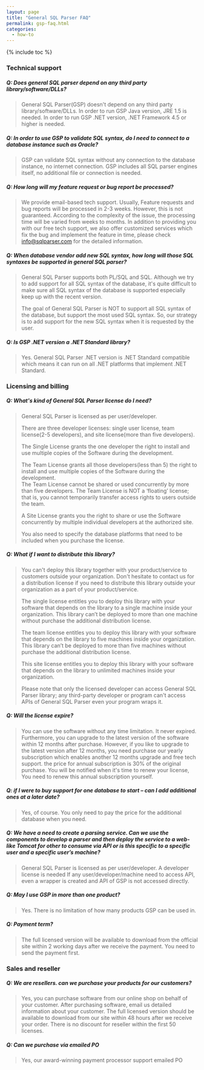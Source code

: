 ```yaml
---
layout: page
title: "General SQL Parser FAQ"
permalink: gsp-faq.html
categories:
  - how-to
---
```


{% include toc %}

### Technical support

##### Q: Does general SQL parser depend on any third party library/software/DLLs?
> General SQL Parser(GSP) doesn't depend on any third party library/software/DLLs.  In order to run GSP Java version, JRE 1.5 is needed. In order to run GSP .NET version, .NET Framework 4.5 or higher is needed.

##### Q: In order to use GSP to validate SQL syntax, do I need to connect to a database instance such as Oracle?
> GSP can validate SQL syntax without any connection to the database instance, no internet connection. GSP includes all SQL parser engines itself, no additional file or connection is needed.

##### Q: How long will my feature request or bug report be processed?
> We provide email-based tech support. Usually, Feature requests and bug reports will be processed in 2-3 weeks.
> However, this is not guaranteed. According to the complexity of the issue, the processing time will be varied from weeks to months.
> In addition to providing you with our free tech support, 
> we also offer customized services which fix the bug and implement the feature in time, please check info@sqlparser.com for the detailed information.

##### Q: When database vendor add new SQL syntax, how long will those SQL syntaxes be supported in general SQL parser?
> General SQL Parser supports both PL/SQL and SQL. Although we try to add support for all SQL syntax of the database, it's quite difficult to make sure all SQL syntax of the database is supported especially keep up with the recent version. 
> 
> The goal of General SQL Parser is NOT to support all SQL syntax of the database, but support the most used SQL syntax. So, our strategy is to add support for the new SQL syntax when it is requested by the user.

##### Q: Is GSP .NET version a .NET Standard library?
> Yes. General SQL Parser .NET version is .NET Standard compatible which means it can run on all .NET platforms that implement .NET Standard.

### Licensing and billing

##### Q: What's kind of General SQL Parser license do I need?
> General SQL Parser is licensed as per user/developer.
>
> There are three developer licenses: single user license, team license(2-5 developers), and site license(more than five developers). 
>
> The Single License grants the one developer the right to install and use multiple copies of the Software during the development.
>
> The Team License grants all those developers(less than 5) the right to install and use multiple copies of the Software during the development.  
> The Team License cannot be shared or used concurrently by more than five developers. 
> The Team License is NOT a ‘floating’ license; that is, you cannot temporarily transfer access rights to users outside the team.
> 
> A Site License grants you the right to share or use the Software concurrently by multiple individual developers at the authorized site.
>
> You also need to specify the database platforms that need to be included when you purchase the license.
>

##### Q: What if I want to distribute this library?
> You can't deploy this library together with your product/service to customers outside your organization. 
> Don't hesitate to contact us for a distribution license if you need to distribute this library outside your organization as a part of your product/service.
> 
> The single license entitles you to deploy this library with your software that depends on the library to a single machine inside your organization. 
> This library can’t be deployed to more than one machine without purchase the additional distribution license.
>
> The team license entitles you to deploy this library with your software that depends on the library to five machines inside your organization. 
> This library can’t be deployed to more than five machines without purchase the additional distribution license.
>
> This site license entitles you to deploy this library with your software that depends on the library to unlimited machines inside your organization.
>
> Please note that only the licensed developer can access General SQL Parser library; any third-party developer or program can't access APIs of General SQL Parser even your program wraps it.

##### Q: Will the license expire?
> You can use the software without any time limitation. It never expired. Furthermore, you can upgrade to the latest version of the software within 12 months after purchase.
> However, if you like to upgrade to the latest version after 12 months, you need purchase our yearly subscription which enables another 12 months upgrade and free tech support.
> the price for annual subscription is 30% of the original purchase. You will be notified when it's time to renew your license, You need to renew this annual subscription yourself.

##### Q: if I were to buy support for one database to start – can I add additional ones at a later date?
> Yes, of course. You only need to pay the price for the additional database when you need.

##### Q: We have a need to create a parsing service. Can we use the components to develop a parser and then deploy the service to a web-like Tomcat for other to consume via API or is this specific to a specific user and a  specific user’s machine?
> General SQL Parser is licensed as per user/developer. A developer license is needed If any user/developer/machine need to access API, even a wrapper is created and API of GSP is not accessed directly. 

##### Q: May I use GSP in more than one product?
> Yes. There is no limitation of how many products GSP can be used in.

##### Q: Payment term?
> The full licensed version will be available to download from the official site within 2 working days after we receive the payment. You need to send the payment first.
  
### Sales and reseller

##### Q: We are resellers. can we purchase your products for our customers?
> Yes, you can purchase software from our online shop on behalf of your customer. After purchasing software, email us detailed information about your customer. The full licensed version should be available to download from our site within 48 hours after we receive your order. 
There is no discount for reseller within the first 50 licenses.

##### Q: Can we purchase via emailed PO
> Yes, our  award-winning payment processor support emailed PO